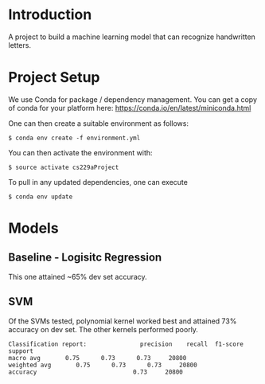 # Introduction

A project to build a machine learning model that can recognize handwritten letters.


# Project Setup
We use Conda for package / dependency management.  You can get a copy of conda for your platform here: https://conda.io/en/latest/miniconda.html

One can then create a suitable environment as follows:

```
$ conda env create -f environment.yml
```

You can then activate the environment with:

```
$ source activate cs229aProject
```

To pull in any updated dependencies, one can execute
```
$ conda env update
```


# Models

## Baseline - Logisitc Regression
This one attained ~65% dev set accuracy.

## SVM
Of the SVMs tested, polynomial kernel worked best and attained 73% accuracy on dev set.
The other kernels performed poorly.

```
Classification report:               precision    recall  f1-score   support
macro avg       0.75      0.73      0.73     20800
weighted avg       0.75      0.73      0.73     20800
accuracy                           0.73     20800
```
